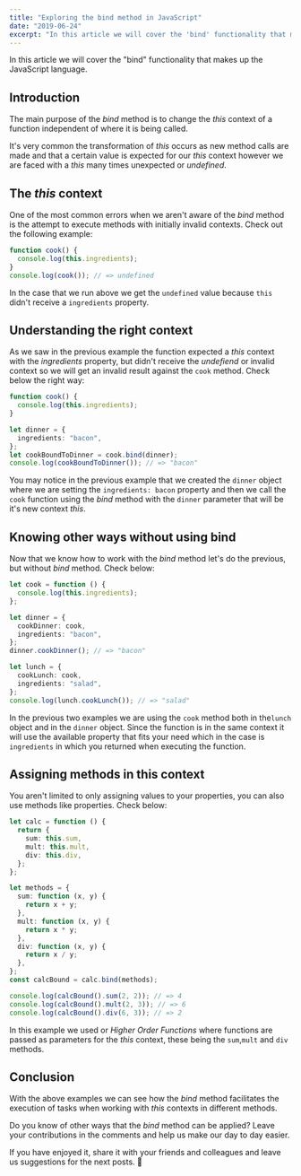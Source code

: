 ```yaml
---
title: "Exploring the bind method in JavaScript"
date: "2019-06-24"
excerpt: "In this article we will cover the 'bind' functionality that makes up the JavaScript language."
---
```


In this article we will cover the "bind" functionality that makes up the JavaScript language.

## Introduction

The main purpose of the _bind_ method is to change the _this_ context of a function independent of where it is being called.

It's very common the transformation of _this_ occurs as new method calls are made and that a certain value is expected for our _this_ context however we are faced with a _this_ many times unexpected or _undefined_.

## The _this_ context

One of the most common errors when we aren't aware of the _bind_ method is the attempt to execute methods with initially invalid contexts. Check out the following example:

```ts
function cook() {
  console.log(this.ingredients);
}
console.log(cook()); // => undefined
```

In the case that we run above we get the `undefined` value because `this` didn't receive a `ingredients` property.

## Understanding the right context

As we saw in the previous example the function expected a _this_ context with the _ingredients_ property, but didn't receive the _undefiend_ or invalid context so we will get an invalid result against the `cook` method. Check below the right way:

```ts
function cook() {
  console.log(this.ingredients);
}

let dinner = {
  ingredients: "bacon",
};
let cookBoundToDinner = cook.bind(dinner);
console.log(cookBoundToDinner()); // => "bacon"
```

You may notice in the previous example that we created the `dinner` object where we are setting the `ingredients: bacon` property and then we call the `cook` function using the _bind_ method with the `dinner` parameter that will be it's new context _this_.

## Knowing other ways without using bind

Now that we know how to work with the _bind_ method let's do the previous, but without _bind_ method. Check below:

```ts
let cook = function () {
  console.log(this.ingredients);
};

let dinner = {
  cookDinner: cook,
  ingredients: "bacon",
};
dinner.cookDinner(); // => "bacon"

let lunch = {
  cookLunch: cook,
  ingredients: "salad",
};
console.log(lunch.cookLunch()); // => "salad"
```

In the previous two examples we are using the `cook` method both in the`lunch` object and in the `dinner` object. Since the function is in the same context it will use the available property that fits your need which in the case is `ingredients` in which you returned when executing the function.

## Assigning methods in this context

You aren't limited to only assigning values to your properties, you can also use methods like properties. Check below:

```ts
let calc = function () {
  return {
    sum: this.sum,
    mult: this.mult,
    div: this.div,
  };
};

let methods = {
  sum: function (x, y) {
    return x + y;
  },
  mult: function (x, y) {
    return x * y;
  },
  div: function (x, y) {
    return x / y;
  },
};
const calcBound = calc.bind(methods);

console.log(calcBound().sum(2, 2)); // => 4
console.log(calcBound().mult(2, 3)); // => 6
console.log(calcBound().div(6, 3)); // => 2
```

In this example we used or _Higher Order Functions_ where functions are passed as parameters for the _this_ context, these being the `sum`,`mult` and `div` methods.

## Conclusion

With the above examples we can see how the _bind_ method facilitates the execution of tasks when working with _this_ contexts in different methods.

Do you know of other ways that the _bind_ method can be applied? Leave your contributions in the comments and help us make our day to day easier.

If you have enjoyed it, share it with your friends and colleagues and leave us suggestions for the next posts. 💫
